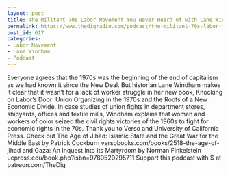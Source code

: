 ```yaml
---
layout: post
title: The Militant 70s Labor Movement You Never Heard of with Lane Windham
permalink: https://www.thedigradio.com/podcast/the-militant-70s-labor-movement-you-never-heard-of-with-lane-windham/index.html
post_id: 617
categories: 
- Labor Movement
- Lane Windham
- Podcast
---
```


Everyone agrees that the 1970s was the beginning of the end of capitalism as we had known it since the New Deal. But historian Lane Windham makes it clear that it wasn’t for a lack of worker struggle in her new book, Knocking on Labor’s Door: Union Organizing in the 1970s and the Roots of a New Economic Divide. In case studies of union fights in department stores, shipyards, offices and textile mills, Windham explains that women and workers of color seized the civil rights victories of the 1960s to fight for economic rights in the 70s. Thank you to Verso and University of California Press. Check out The Age of Jihad: Islamic State and the Great War for the Middle East by Patrick Cockburn versobooks.com/books/2518-the-age-of-jihad and Gaza: An Inquest into Its Martyrdom by Norman Finkelstein ucpress.edu/book.php?isbn=9780520295711 Support this podcast with $ at patreon.com/TheDig